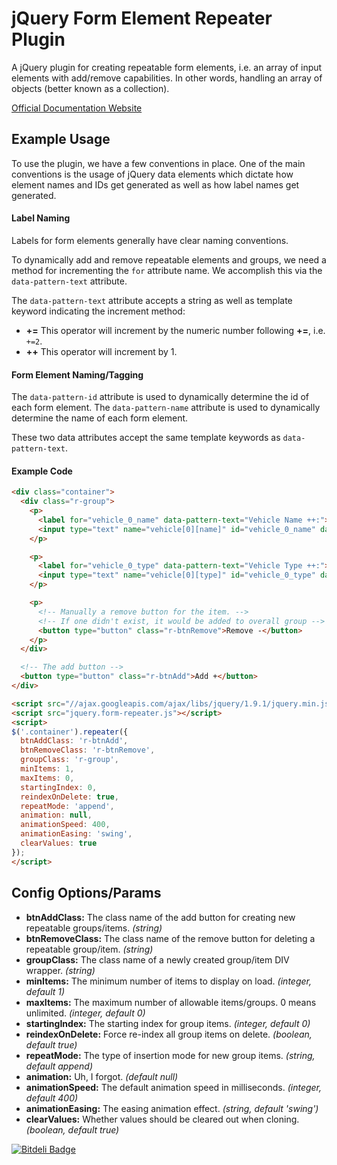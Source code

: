 jQuery Form Element Repeater Plugin
===================================

A jQuery plugin for creating repeatable form elements, i.e. an array of input elements with add/remove capabilities. In other words, handling an array of objects (better known as a collection).

[Official Documentation Website](https://www.coreyballou.com/projects/jquery-form-element-repeater-plugin/)

## Example Usage ##

To use the plugin, we have a few conventions in place. One of the main conventions is the usage of jQuery data elements which dictate how element names and IDs get generated as well as how label names get generated.

#### Label Naming ####
Labels for form elements generally have clear naming conventions. 

To dynamically add and remove repeatable elements and groups, we need a method for incrementing the `for` attribute name. We accomplish this via the `data-pattern-text` attribute.

The `data-pattern-text` attribute accepts a string as well as template keyword indicating the increment method:

* **+=** This operator will increment by the numeric number following **+=**, i.e. `+=2`.
* **++** This operator will increment by 1.

#### Form Element Naming/Tagging ####

The `data-pattern-id` attribute is used to dynamically determine the id of each form element.
The `data-pattern-name` attribute is used to dynamically determine the name of each form element.

These two data attributes accept the same template keywords as `data-pattern-text`.

#### Example Code ####

```html
<div class="container">
  <div class="r-group">
    <p>
      <label for="vehicle_0_name" data-pattern-text="Vehicle Name ++:">Vehicle Name 1:</label>
      <input type="text" name="vehicle[0][name]" id="vehicle_0_name" data-pattern-name="vehicle[++][name]" data-pattern-id="vehicle_++_name" />
    </p>

    <p>
      <label for="vehicle_0_type" data-pattern-text="Vehicle Type ++:">Vehicle Type 1:</label>
      <input type="text" name="vehicle[0][type]" id="vehicle_0_type" data-pattern-name="vehicle[++][type]" data-pattern-id="vehicle_++_type" />
    </p>

    <p>
      <!-- Manually a remove button for the item. -->
      <!-- If one didn't exist, it would be added to overall group -->
      <button type="button" class="r-btnRemove">Remove -</button>
    </p>
  </div>

  <!-- The add button -->
  <button type="button" class="r-btnAdd">Add +</button>
</div>

<script src="//ajax.googleapis.com/ajax/libs/jquery/1.9.1/jquery.min.js"></script>
<script src="jquery.form-repeater.js"></script>
<script>
$('.container').repeater({
  btnAddClass: 'r-btnAdd',
  btnRemoveClass: 'r-btnRemove',
  groupClass: 'r-group',
  minItems: 1,
  maxItems: 0,
  startingIndex: 0,
  reindexOnDelete: true,
  repeatMode: 'append',
  animation: null,
  animationSpeed: 400,
  animationEasing: 'swing',
  clearValues: true
});
</script>
```

## Config Options/Params ##

*  **btnAddClass:** The class name of the add button for creating new repeatable groups/items. _(string)_
*  **btnRemoveClass:** The class name of the remove button for deleting a repeatable group/item. _(string)_
*  **groupClass:** The class name of a newly created group/item DIV wrapper. _(string)_
*  **minItems:** The minimum number of items to display on load. _(integer, default 1)_
*  **maxItems:** The maximum number of allowable items/groups. 0 means unlimited. _(integer, default 0)_
*  **startingIndex:** The starting index for group items. _(integer, default 0)_
*  **reindexOnDelete:** Force re-index all group items on delete. _(boolean, default true)_
*  **repeatMode:** The type of insertion mode for new group items. _(string, default append)_
*  **animation:** Uh, I forgot. _(default null)_
*  **animationSpeed:** The default animation speed in milliseconds. _(integer, default 400)_
*  **animationEasing:** The easing animation effect. _(string, default 'swing')_
*  **clearValues:** Whether values should be cleared out when cloning. _(boolean, default true)_


[![Bitdeli Badge](https://d2weczhvl823v0.cloudfront.net/cballou/jquery-form-element-repeater-plugin/trend.png)](https://bitdeli.com/free "Bitdeli Badge")

